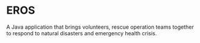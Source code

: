 # EROS
A Java application that brings volunteers, rescue operation teams together to respond to natural disasters and emergency health crisis.
